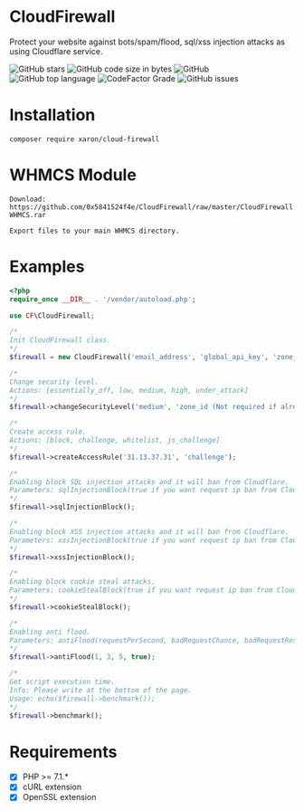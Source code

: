# CloudFirewall
Protect your website against bots/spam/flood, sql/xss injection attacks as using Cloudflare service.

![GitHub stars](https://img.shields.io/github/stars/0x5841524f4e/CloudFirewall)
![GitHub code size in bytes](https://img.shields.io/github/languages/code-size/0x5841524f4e0x5841524f4e/CloudFirewall)
![GitHub](https://img.shields.io/github/license/0x5841524f4e/CloudFirewall)
![GitHub top language](https://img.shields.io/github/languages/top/0x5841524f4e/CloudFirewall)
![CodeFactor Grade](https://img.shields.io/codefactor/grade/github/0x5841524f4e/CloudFirewall)
![GitHub issues](https://img.shields.io/github/issues/0x5841524f4e/CloudFirewall)


# Installation

`composer require xaron/cloud-firewall`

# WHMCS Module

`Download: https://github.com/0x5841524f4e/CloudFirewall/raw/master/CloudFirewallWHMCS.rar`

`Export files to your main WHMCS directory.`

# Examples

```php
<?php
require_once __DIR__ . '/vendor/autoload.php';

use CF\CloudFirewall;

/*
Init CloudFirewall class.
*/
$firewall = new CloudFirewall('email_address', 'global_api_key', 'zone_id (Not required if already set in function parameter)');

/*
Change security level.
Actions: [essentially_off, low, medium, high, under_attack]
*/
$firewall->changeSecurityLevel('medium', 'zone_id (Not required if already set in constructor)');

/*
Create access rule.
Actions: [block, challenge, whitelist, js_challenge]
*/
$firewall->createAccessRule('31.13.37.31', 'challenge');

/*
Enabling block SQL injection attacks and it will ban from Cloudflare.
Parameters: sqlInjectionBlock(true if you want request ip ban from Cloudflare. default is true.)
*/
$firewall->sqlInjectionBlock();

/*
Enabling block XSS injection attacks and it will ban from Cloudflare.
Parameters: xssInjectionBlock(true if you want request ip ban from Cloudflare. default is true.)
*/
$firewall->xssInjectionBlock();

/*
Enabling block cookie steal attacks.
Parameters: cookieStealBlock(true if you want request ip ban from Cloudflare. default is false.)
*/
$firewall->cookieStealBlock();

/*
Enabling anti flood.
Parameters: antiFlood(requestPerSecond, badRequestChance, badRequestResetInXseconds, banFromCloudflare)
*/
$firewall->antiFlood(1, 3, 5, true);

/*
Get script execution time.
Info: Please write at the bottom of the page.
Usage: echo($firewall->benchmark());
*/
$firewall->benchmark();
```

# Requirements

- [x]  PHP >= 7.1.*
- [x]  cURL extension
- [x]  OpenSSL extension
